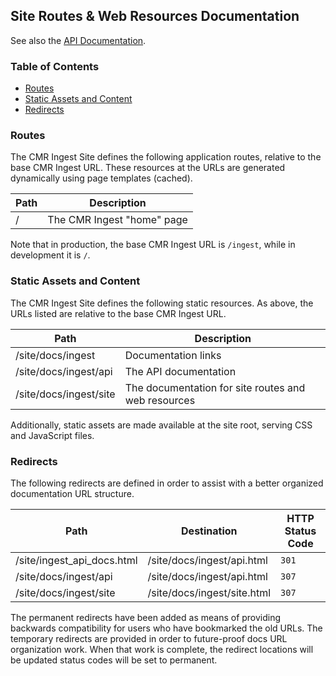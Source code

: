 ## Site Routes &amp; Web Resources Documentation

See also the [API Documentation](api.html).

### Table of Contents

  * [Routes](#routes)
  * [Static Assets and Content](#static-assets-and-content)
  * [Redirects](#redirects)

### <a name="routes"></a> Routes

The CMR Ingest Site defines the following application routes, relative to the base CMR Ingest URL. These resources at the URLs are generated dynamically using page templates (cached).

| Path  | Description                |
| ----- | -------------------------- |
| /     | The CMR Ingest "home" page |

Note that in production, the base CMR Ingest URL is `/ingest`, while in development it is `/`.

### <a name="static-assets-and-content"></a> Static Assets and Content

The CMR Ingest Site defines the following static resources. As above, the URLs listed are relative to the base CMR Ingest URL.

| Path                   | Description                                         |
| ---------------------- | --------------------------------------------------- |
| /site/docs/ingest      | Documentation links                                 |
| /site/docs/ingest/api  | The API documentation                               |
| /site/docs/ingest/site | The documentation for site routes and web resources |

Additionally, static assets are made available at the site root, serving CSS and JavaScript files.

### <a name="redirects"></a> Redirects

The following redirects are defined in order to assist with a better organized documentation URL structure.

| Path                        | Destination                 | HTTP Status Code |
| --------------------------- | --------------------------- |------------------|
| /site/ingest_api_docs.html  | /site/docs/ingest/api.html  | `301`            |
| /site/docs/ingest/api       | /site/docs/ingest/api.html  | `307`            |
| /site/docs/ingest/site      | /site/docs/ingest/site.html | `307`            |

The permanent redirects have been added as means of providing backwards compatibility for users who have bookmarked the old URLs. The temporary redirects are provided in order to future-proof docs URL organization work. When that work is complete, the redirect locations will be updated status codes will be set to permanent.
